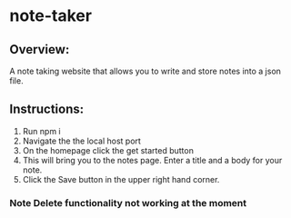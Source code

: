 # note-taker

## Overview:
A note taking website that allows you to write and store notes into a json file. 

## Instructions:
1. Run npm i
2. Navigate the the local host port
3. On the homepage click the get started button
4. This will bring you to the notes page. Enter a title and a body for your note.
5. Click the Save button in the upper right hand corner.

### Note Delete functionality not working at the moment